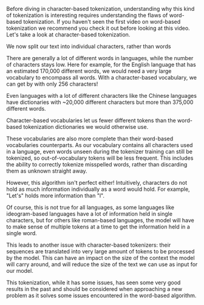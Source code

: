 Before diving in character-based tokenization, understanding why this kind of tokenization is interesting requires understanding the flaws of word-based tokenization. If you haven't seen the first video on word-based tokenization we recommend you check it out before looking at this video. Let's take a look at character-based tokenization.

We now split our text into individual characters, rather than words

There are generally a lot of different words in languages, while the number of characters stays low. Here for example, for the English language that has an estimated 170,000 different words, we would need a very large vocabulary to encompass all words. With a character-based vocabulary, we can get by with only 256 characters!

Even languages with a lot of different characters like the Chinese languages have dictionaries with ~20,000 different characters but more than 375,000 different words.

Character-based vocabularies let us fewer different tokens than the word-based tokenization dictionaries we would otherwise use.

These vocabularies are also more complete than their word-based vocabularies counterparts. As our vocabulary contains all characters used in a language, even words unseen during the tokenizer training can still be tokenized, so out-of-vocabulary tokens will be less frequent. This includes the ability to correctly tokenize misspelled words, rather than discarding them as unknown straight away.

However, this algorithm isn't perfect either! Intuitively, characters do not hold as much information individually as a word would hold. For example, "Let's" holds more information than "l".

Of course, this is not true for all languages, as some languages like ideogram-based languages have a lot of information held in single characters, but for others like roman-based languages, the model will have to make sense of multiple tokens at a time to get the information held in a single word.

This leads to another issue with character-based tokenizers: their sequences are translated into very large amount of tokens to be processed by the model. This can have an impact on the size of the context the model will carry around, and will reduce the size of the text we can use as input for our model.

This tokenization, while it has some issues, has seen some very good results in the past and should be considered when approaching a new problem as it solves some issues encountered in the word-based algorithm.